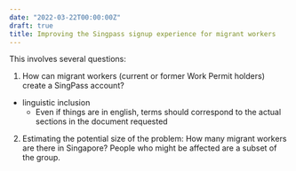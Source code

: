 ```yaml
---
date: "2022-03-22T00:00:00Z"
draft: true
title: Improving the Singpass signup experience for migrant workers
---
```

This involves several questions: 
1. How can migrant workers (current or former Work Permit holders) create a SingPass account? 

- linguistic inclusion
    - Even if things are in english, terms should correspond to the actual sections in the document requested 


2. Estimating the potential size of the problem: How many migrant workers are there in Singapore? People who might be affected are a subset of the group. 